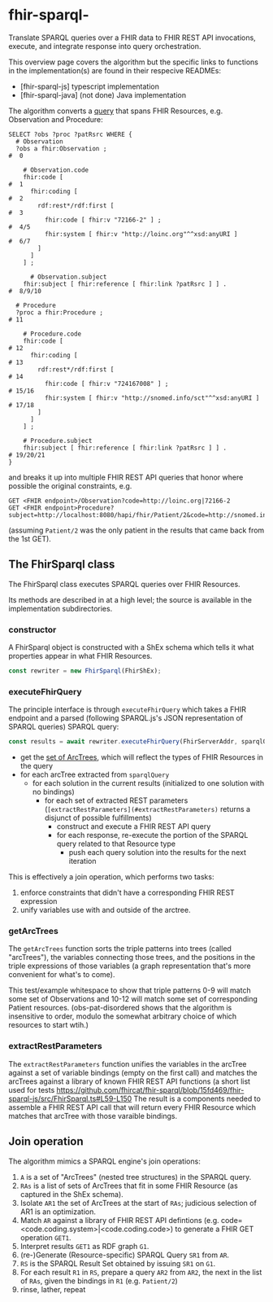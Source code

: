 # fhir-sparql-
Translate SPARQL queries over a FHIR data to FHIR REST API invocations, execute, and integrate response into query orchestration.

This overview page covers the algorithm but the specific links to functions in the implementation(s) are found in their respecive READMEs:
* [fhir-sparql-js] typescript implementation
* [fhir-sparql-java] (not done) Java implementation

The algorithm converts a [query](./fhir-sparql-common/src/test/resources/org/uu3/obs-proc.srq) that spans FHIR Resources, e.g. Observation and Procedure:
``` SPARQL
SELECT ?obs ?proc ?patRsrc WHERE {
  # Observation
  ?obs a fhir:Observation ;                                           #  0

    # Observation.code
    fhir:code [                                                       #  1
      fhir:coding [                                                   #  2
        rdf:rest*/rdf:first [                                         #  3
          fhir:code [ fhir:v "72166-2" ] ;                            #  4/5
          fhir:system [ fhir:v "http://loinc.org"^^xsd:anyURI ]       #  6/7
        ]
      ]
    ] ;

      # Observation.subject
    fhir:subject [ fhir:reference [ fhir:link ?patRsrc ] ] .          #  8/9/10

  # Procedure
  ?proc a fhir:Procedure ;                                            # 11

    # Procedure.code
    fhir:code [                                                       # 12
      fhir:coding [                                                   # 13
        rdf:rest*/rdf:first [                                         # 14
          fhir:code [ fhir:v "724167008" ] ;                          # 15/16
          fhir:system [ fhir:v "http://snomed.info/sct"^^xsd:anyURI ] # 17/18
        ]
      ]
    ] ;

    # Procedure.subject   
    fhir:subject [ fhir:reference [ fhir:link ?patRsrc ] ] .          # 19/20/21
}
```
and breaks it up into multiple FHIR REST API queries that honor where possible the original constraints, e.g.
```
GET <FHIR endpoint>/Observation?code=http://loinc.org|72166-2
GET <FHIR endpoint>Procedure?subject=http://localhost:8080/hapi/fhir/Patient/2&code=http://snomed.info/sct|724167008
```
(assuming `Patient/2` was the only patient in the results that came back from the 1st GET).




## The FhirSparql class

The FhirSparql class executes SPARQL queries over FHIR Resources.

Its methods are described in at a high level; the source is available in the implementation subdirectories.


### constructor

A FhirSparql object is constructed with a ShEx schema which tells it what properties appear in what FHIR Resources.

``` js
const rewriter = new FhirSparql(FhirShEx);
```

### executeFhirQuery

The principle interface is through `executeFhirQuery` which takes a FHIR endpoint and a parsed (following SPARQL.js's JSON representation of SPARQL queries) SPARQL query:
``` js
const results = await rewriter.executeFhirQuery(FhirServerAddr, sparqlQuery, log);
```

* get the [set of ArcTrees](#getArcTrees), which will reflect the types of FHIR Resources in the query
* for each arcTree extracted from `sparqlQuery`
  * for each solution in the current results (initialized to one solution with no bindings)
    * for each set of extracted REST parameters (`[extractRestParameters](#extractRestParameters)` returns a disjunct of possible fulfillments)
      * construct and execute a FHIR REST API query
      * for each response, re-execute the portion of the SPARQL query related to that Resource type
        * push each query solution into the results for the next iteration

This is effectively a join operation, which performs two tasks:
1. enforce constraints that didn't have a corresponding FHIR REST expression
2. unify variables use with and outside of the arctree.



### getArcTrees

The `getArcTrees` function sorts the triple patterns into trees
(called "arcTrees"), the variables connecting those trees, and the
positions in the triple expressions of those variables (a graph
representation that's more convenient for what's to come).

This test/example whitespace to show that triple patterns 0-9 will
match some set of Observations and 10-12 will match some set of
corresponding Patient resources. (obs-pat-disordered shows that the
algorithm is insensitive to order, modulo the somewhat arbitrary
choice of which resources to start wtih.)


### extractRestParameters

The `extractRestParameters` function unifies the variables in the
arcTree against a set of variable bindings (empty on the first call)
and matches the arcTrees against a library of known FHIR REST API
functions (a short list used for tests
  <https://github.com/fhircat/fhir-sparql/blob/15fd469/fhir-sparql-js/src/FhirSparql.ts#L59-L150>
The result is a components needed to assemble a FHIR REST API call
that will return every FHIR Resource which matches that arcTree with
those varaible bindings.


## Join operation

The algorithm mimics a SPARQL engine's join operations:
1. `A` is a set of "ArcTrees" (nested tree structures) in the SPARQL query.
2. `RAs` is a list of sets of ArcTrees that fit in some FHIR Resource (as captured in the ShEx schema).
3. Isolate `AR1` the set of ArcTrees at the start of `RAs`; judicious selection of AR1 is an optimization.
4. Match `AR` against a library of FHIR REST API defintions (e.g. code=<code.coding.system>|<code.coding.code>) to generate a FHIR GET operation `GET1`.
5. Interpret results `GET1` as RDF graph `G1`.
6. (re-)Generate (Resource-specific) SPARQL Query `SR1` from `AR`.
7. `RS` is the SPARQL Result Set obtained by issuing `SR1` on `G1`.
8. For each result `R1` in `RS`, prepare a query `AR2` from `AR2`, the next in the list of `RAs`, given the bindings in `R1` (e.g. `Patient/2`)
9. rinse, lather, repeat
